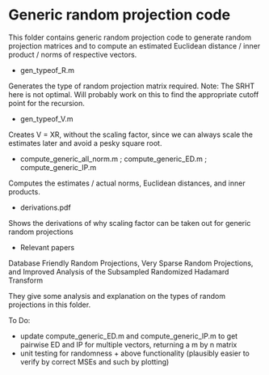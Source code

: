 # Generic random projection code

This folder contains generic random projection code to generate random projection matrices and to compute an estimated Euclidean distance / inner product / norms of respective vectors.

-  gen_typeof_R.m

Generates the type of random projection matrix required. Note: The SRHT here is not optimal. Will probably work on this to find the appropriate cutoff point for the recursion.

- gen_typeof_V.m

Creates V = XR, without the scaling factor, since we can always scale the estimates later and avoid a pesky square root.

- compute_generic_all_norm.m ; compute_generic_ED.m ; compute_generic_IP.m

Computes the estimates / actual norms, Euclidean distances, and inner products. 

- derivations.pdf

Shows the derivations of why scaling factor can be taken out for generic random projections

- Relevant papers 

Database Friendly Random Projections, Very Sparse Random Projections, and Improved Analysis of the Subsampled Randomized Hadamard Transform

They give some analysis and explanation on the types of random projections in this folder.


To Do: 
  + update compute_generic_ED.m and compute_generic_IP.m to get pairwise ED and IP for multiple vectors, returning a m by n matrix
  + unit testing for randomness + above functionality (plausibly easier to verify by correct MSEs and such by plotting)